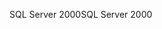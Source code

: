 <span data-ttu-id="12dba-101">SQL Server 2000</span><span class="sxs-lookup"><span data-stu-id="12dba-101">SQL Server 2000</span></span>